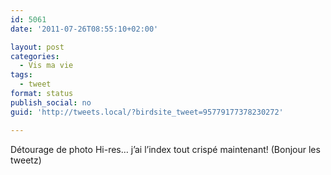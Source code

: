 ```yaml
---
id: 5061
date: '2011-07-26T08:55:10+02:00'

layout: post
categories:
  - Vis ma vie
tags:
  - tweet
format: status
publish_social: no
guid: 'http://tweets.local/?birdsite_tweet=95779177378230272'

---
```


Détourage de photo Hi-res… j’ai l’index tout crispé maintenant! (Bonjour les tweetz)